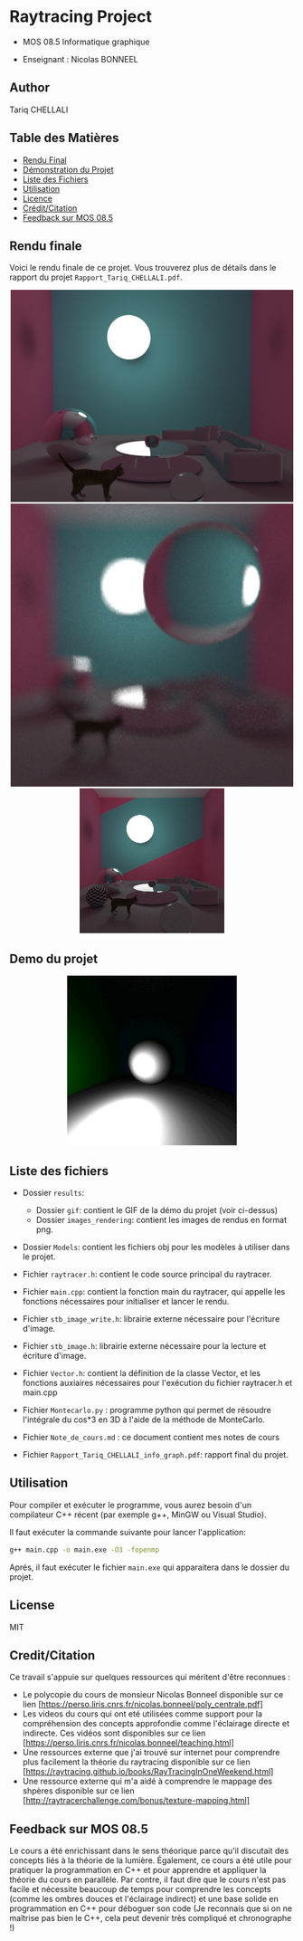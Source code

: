 # Raytracing Project 

- MOS 08.5 Informatique graphique

- Enseignant : Nicolas BONNEEL

## Author

Tariq CHELLALI

## Table des Matières

- [Rendu Final](#Rendu-final)
- [Démonstration du Projet](#demo-du-projet)
- [Liste des Fichiers](#liste-des-fichiers)
- [Utilisation](#utilisation)
- [Licence](#licence)
- [Crédit/Citation](#Credit/Citation)
- [Feedback sur MOS 08.5](#feedback-sur-mos-085)



## Rendu finale

Voici le rendu finale de ce projet. Vous trouverez plus de détails dans le rapport du projet `Rapport_Tariq_CHELLALI.pdf`.

<p align="center">
  <img src="results\images_rendering\rendu_final_1500.png" width="500"/>
  <img src="results\images_rendering\depth_of_field_final_256_400.png" width="500"/>
  <img src="results\images_rendering\rendu_finale.png" width="256"/>
</p>


## Demo du projet

<p align="center">
  <img src="results/gif/rendu_steps.gif" width="300"/>
</p>


## Liste des fichiers

* Dossier `results`:
    - Dossier `gif`: contient le GIF de la démo du projet (voir ci-dessus)
    - Dossier `images_rendering`: contient les images de rendus en format png. 

*  Dossier `Models`: contient les fichiers  obj pour les modèles à utiliser dans  le projet.

* Fichier `raytracer.h`: contient le code source principal du raytracer.

* Fichier `main.cpp`: contient la fonction main du raytracer, qui appelle les fonctions nécessaires pour initialiser  et lancer le rendu.

* Fichier `stb_image_write.h`:  librairie externe nécessaire pour l'écriture d'image.

* Fichier `stb_image.h`:  librairie externe nécessaire pour la lecture et écriture d'image.

* Fichier `Vector.h`:  contient la définition de la classe Vector, et les fonctions auxiaires nécessaires pour l'exécution du fichier raytracer.h et main.cpp

* Fichier  `Montecarlo.py` : programme python qui permet de résoudre l'intégrale du cos*3 en 3D à l'aide de la méthode de MonteCarlo.

* Fichier  `Note_de_cours.md` : ce document contient mes notes de cours

* Fichier `Rapport_Tariq_CHELLALI_info_graph.pdf`:  rapport final du projet.



## Utilisation

Pour compiler et exécuter le programme, vous aurez besoin d'un  compilateur C++ récent (par exemple g++, MinGW ou Visual Studio). 

Il faut exécuter la commande suivante pour lancer l'application:

```sh
g++ main.cpp -o main.exe -O3 -fopenmp
```
Aprés, il faut exécuter le fichier `main.exe` qui apparaitera dans le dossier du projet.


## License

MIT

## Credit/Citation

Ce travail s'appuie sur quelques ressources qui méritent d'être reconnues :

- Le polycopie du cours de monsieur Nicolas Bonneel  disponible sur ce lien [https://perso.liris.cnrs.fr/nicolas.bonneel/poly_centrale.pdf] 
- Les videos du cours qui ont eté utilisées comme support pour la compréhension des concepts approfondie comme l'éclairage directe et indirecte. Ces vidéos sont disponibles sur ce lien [https://perso.liris.cnrs.fr/nicolas.bonneel/teaching.html] 
- Une ressources externe que j'ai trouvé sur internet pour comprendre plus facilement la théorie du raytracing disponible sur ce lien [https://raytracing.github.io/books/RayTracingInOneWeekend.html]
- Une ressource externe qui m'a aidé à comprendre le mappage des shpères disponible sur ce lien [http://raytracerchallenge.com/bonus/texture-mapping.html]


## Feedback sur MOS 08.5

Le cours a été enrichissant dans le sens théorique parce qu'il discutait des concepts liés à la théorie de la lumière. Également, ce cours a été utile pour pratiquer la programmation en C++ et pour apprendre et appliquer la théorie du cours en parallèle. Par contre, il faut dire que le cours n'est pas facile et nécessite beaucoup de temps pour comprendre les concepts (comme les ombres douces et l'éclairage indirect) et une base solide en programmation en C++ pour déboguer son code 
(Je reconnais que si on ne maîtrise pas bien le C++, cela peut devenir très compliqué et chronographe !)